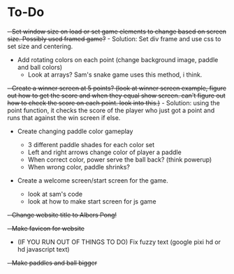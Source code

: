 # To-Do
~~- Set window size on load or set game elements to change based on screen size. Possibly used framed game?~~
    - Solution: Set div frame and use css to set size and centering.
    
- Add rotating colors on each point (change background image, paddle and ball colors)
    - Look at arrays? Sam's snake game uses this method, i think.
    
~~- Create a winner screen at 5 points? (look at winner screen example, figure out how to get the score and when they equal show screen. can't figure out how to check the score on each point. look into this.)~~
    - Solution: using the point function, it checks the score of the player who just got a point and runs that against the win screen if else.
    
- Create changing paddle color gameplay
    - 3 different paddle shades for each color set
    - Left and right arrows change color of player a paddle
    - When correct color, power serve the ball back? (think powerup)
    - When wrong color, paddle shrinks?
    
- Create a welcome screen/start screen for the game.
    - look at sam's code
    - look at how to make start screen for js game 

~~- Change website title to Albers Pong!~~

~~- Make favicon for website~~

- (IF YOU RUN OUT OF THINGS TO DO) Fix fuzzy text (google pixi hd or hd javascript text)

~~- Make paddles and ball bigger~~

